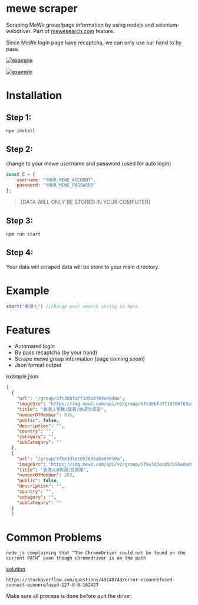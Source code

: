 # mewe scraper
Scraping MeWe group/page information by using nodejs and selenium-webdriver.
Part of [mewesearch.com](http://mewesearch.com "mewesearch.com") feature.

Since MeWe login page have recaptcha, we can only use our hand to by pass.

[![example](https://media.giphy.com/media/MnzUPfzEW41klskPLi/giphy.gif "example")](mewesearcher.com "example")

[![example](https://media.giphy.com/media/4IZxKZGkUfHutOLH2e/giphy.gif "example")](mewesearcher.com "example")


# Installation
## Step 1:
```javascript
npm install
```
## Step 2:
change to your mewe username and password (used for auto login) 
```javascript
const C = {
    username: "YOUR_MEWE_ACCOUNT",
    password: "YOUR_MEWE_PASSWORD"
};
```

> [DATA WILL ONLY BE STORED IN YOUR COMPUTER]

## Step 3:
```javascript
npm run start
```

## Step 4: 
Your data will scraped data will be store to your main directory.


#  Example
````javascript
start("香港人") //change your search string in here
````

#  Features

-  Automated login
- By pass recaptcha (by your hand)
- Scrape mewe group information (page coming soom)
- Json format output

example.json
```json
[
  {
    "url": "/group/5fc36bfa7f1d500f69a484be",
    "imageSrc": "https://img.mewe.com/api/v2/group/5fc36bfa7f1d500f69a484be/public-image/5fcc51ebda6a0364ec119b82/400x400/img",
    "title": "香港人里數/獎賞/旅遊分享區",
    "numberOfMember": 816,
    "public": false,
    "description": "",
    "country": "",
    "category": "",
    "subCategory": ""
  },
  {
    "url": "/group/5fbe3d3ec057695a0a69610a",
    "imageSrc": "https://img.mewe.com/api/v2/group/5fbe3d3ec057695a0a69610a/public-image/5fbe3d3e67b8dd74597c2ace/400x400/img",
    "title": "香港人@英國💛互助圈",
    "numberOfMember": 263,
    "public": false,
    "description": "",
    "country": "",
    "category": "",
    "subCategory": ""
  }
  ]
```

#  Common Problems

`node.js complaining that “The ChromeDriver could not be found on the current PATH” even though chromedriver is on the path`

[solution](https://stackoverflow.com/questions/36410283/node-js-complaining-that-the-chromedriver-could-not-be-found-on-the-current-pat "solution")

`https://stackoverflow.com/questions/49148743/error-econnrefused-connect-econnrefused-127-0-0-162427`

Make sure all process is done before quit the driver.
